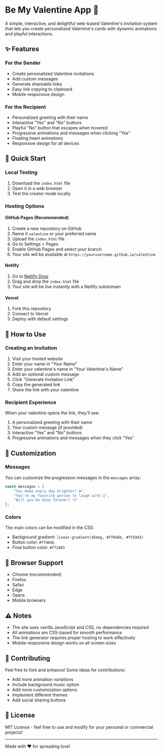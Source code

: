 # Be My Valentine App 💝

A simple, interactive, and delightful web-based Valentine's invitation system that lets you create personalized Valentine's cards with dynamic animations and playful interactions.

## ✨ Features

### For the Sender
- Create personalized Valentine invitations
- Add custom messages
- Generate shareable links
- Easy link copying to clipboard
- Mobile-responsive design

### For the Recipient
- Personalized greeting with their name
- Interactive "Yes" and "No" buttons
- Playful "No" button that escapes when hovered
- Progressive animations and messages when clicking "Yes"
- Floating heart animations
- Responsive design for all devices

## 🚀 Quick Start

### Local Testing
1. Download the `index.html` file
2. Open it in a web browser
3. Test the creator mode locally

### Hosting Options

#### GitHub Pages (Recommended)
1. Create a new repository on GitHub
2. Name it `valentine` or your preferred name
3. Upload the `index.html` file
4. Go to Settings > Pages
5. Enable GitHub Pages and select your branch
6. Your site will be available at `https://yourusername.github.io/valentine`

#### Netlify
1. Go to [Netlify Drop](https://app.netlify.com/drop)
2. Drag and drop the `index.html` file
3. Your site will be live instantly with a Netlify subdomain

#### Vercel
1. Fork this repository
2. Connect to Vercel
3. Deploy with default settings

## 💌 How to Use

### Creating an Invitation
1. Visit your hosted website
2. Enter your name in "Your Name"
3. Enter your valentine's name in "Your Valentine's Name"
4. Add an optional custom message
5. Click "Generate Invitation Link"
6. Copy the generated link
7. Share the link with your valentine

### Recipient Experience
When your valentine opens the link, they'll see:
1. A personalized greeting with their name
2. Your custom message (if provided)
3. Interactive "Yes" and "No" buttons
4. Progressive animations and messages when they click "Yes"

## 🎨 Customization

### Messages
You can customize the progression messages in the `messages` array:
```javascript
const messages = [
    "You make every day brighter! ❤️",
    "You're my favorite person to laugh with 💑",
    "Will you be mine forever? 💘"
];
```

### Colors
The main colors can be modified in the CSS:
- Background gradient: `linear-gradient(45deg, #ff6b6b, #ffd3d3)`
- Button color: `#ff4b4b`
- Final button color: `#ff1493`

## 📱 Browser Support
- Chrome (recommended)
- Firefox
- Safari
- Edge
- Opera
- Mobile browsers

## ⚠️ Notes
- The site uses vanilla JavaScript and CSS, no dependencies required
- All animations are CSS-based for smooth performance
- The link generator requires proper hosting to work effectively
- Mobile-responsive design works on all screen sizes

## 🤝 Contributing
Feel free to fork and enhance! Some ideas for contributions:
- Add more animation variations
- Include background music option
- Add more customization options
- Implement different themes
- Add social sharing buttons

## 📄 License
MIT License - feel free to use and modify for your personal or commercial projects!

---
Made with ❤️ for spreading love!